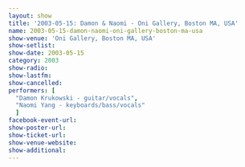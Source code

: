 ```yaml
---
layout: show
title: '2003-05-15: Damon & Naomi - Oni Gallery, Boston MA, USA'
name: 2003-05-15-damon-naomi-oni-gallery-boston-ma-usa
show-venue: 'Oni Gallery, Boston MA, USA'
show-setlist: 
show-date: 2003-05-15
category: 2003
show-radio: 
show-lastfm: 
show-cancelled: 
performers: [
  "Damon Krukowski - guitar/vocals",
  "Naomi Yang - keyboards/bass/vocals"
  ]
facebook-event-url: 
show-poster-url: 
show-ticket-url: 
show-venue-website: 
show-additional: 
---
```



